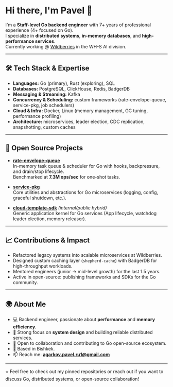 # Hi there, I'm Pavel 👋

I'm a **Staff-level Go backend engineer** with 7+ years of professional experience (4+ focused on Go).  
I specialize in **distributed systems**, **in-memory databases**, and **high-performance services**.  
Currently working @ [Wildberries](https://github.com/wildberries-tech) in the WH-S AI division.

---

## 🛠️ Tech Stack & Expertise
- **Languages:** Go (primary), Rust (exploring), SQL
- **Databases:** PostgreSQL, ClickHouse, Redis, BadgerDB
- **Messaging & Streaming:** Kafka
- **Concurrency & Scheduling:** custom frameworks (rate-envelope-queue, service-pkg, job schedulers)
- **Cloud & Infra:** Docker, Linux (memory management, GC tuning, performance profiling)
- **Architecture:** microservices, leader election, CDC replication, snapshotting, custom caches

---

## 🚀 Open Source Projects
- [**rate-envelope-queue**](https://github.com/PavelAgarkov/rate-envelope-queue)  
  In-memory task queue & scheduler for Go with hooks, backpressure, and drain/stop lifecycle.  
  Benchmarked at **7.3M ops/sec** for one-shot tasks.

- [**service-pkg**](https://github.com/PavelAgarkov/service-pkg)  
  Core utilities and abstractions for Go microservices (logging, config, graceful shutdown, etc.).

- [**cloud-template-sdk**](https://github.com/PavelAgarkov/cloud-template-sdk) *(internal/public hybrid)*  
  Generic application kernel for Go services (App lifecycle, watchdog leader election, memory releaser).

---

## 📈 Contributions & Impact
- Refactored legacy systems into scalable microservices at Wildberries.
- Designed custom caching layer (`shepherd-cache`) with BadgerDB for high-throughput workloads.
- Mentored engineers (junior → mid-level growth) for the last 1.5 years.
- Active in open-source: publishing frameworks and SDKs for the Go community.

---

## 🌍 About Me
- 💻 Backend engineer, passionate about **performance** and **memory efficiency**.
- 🧠 Strong focus on **system design** and building reliable distributed services.
- 🤝 Open to collaboration and contributing to Go open-source ecosystem.
- 📍 Based in Bishkek.
- 📫 Reach me: **agarkov.pavel.ru1@gmail.com**

---

⭐️ Feel free to check out my pinned repositories or reach out if you want to discuss Go, distributed systems, or open-source collaboration!
